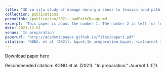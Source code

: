 ```yaml
---
title: "3D in situ study of damage during a shear to tension load path change"
collection: publications
permalink: /publication/2021-LoadPathChange.md
excerpt: 'This paper is about the number 1. The number 2 is left for future work.'
date: 2021-12-01
venue: 'In preparation'
paperurl: 'http://academicpages.github.io/files/paper1.pdf'
citation: 'KONG. et al (2021). &quot;In preparation.&quot; <i>Journal 1</i>. 1(1).'
---
```


[Download paper here](http://academicpages.github.io/files/paper1.pdf)

Recommended citation: KONG et al. (2021). "In preparation." <i>Journal 1</i>. 1(1).
